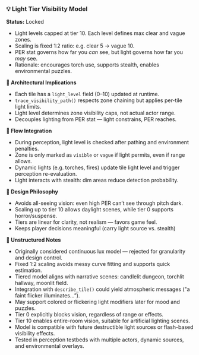 ### 💡 Light Tier Visibility Model

**Status:** Locked

* Light levels capped at tier 10. Each level defines max clear and vague zones.
* Scaling is fixed 1:2 ratio: e.g. clear 5 → vague 10.
* PER stat governs how far you *can* see, but light governs how far you *may* see.
* Rationale: encourages torch use, supports stealth, enables environmental puzzles.

**📐 Architectural Implications**

* Each tile has a `light_level` field (0–10) updated at runtime.
* `trace_visibility_path()` respects zone chaining but applies per-tile light limits.
* Light level determines zone visibility caps, not actual actor range.
* Decouples lighting from PER stat — light constrains, PER reaches.

**🔄 Flow Integration**

* During perception, light level is checked after pathing and environment penalties.
* Zone is only marked as `visible` or `vague` if light permits, even if range allows.
* Dynamic lights (e.g. torches, fires) update tile light level and trigger perception re-evaluation.
* Light interacts with stealth: dim areas reduce detection probability.

**🧠 Design Philosophy**

* Avoids all-seeing vision: even high PER can’t see through pitch dark.
* Scaling up to tier 10 allows daylight scenes, while tier 0 supports horror/suspense.
* Tiers are linear for clarity, not realism — favors game feel.
* Keeps player decisions meaningful (carry light source vs. stealth)

**📝 Unstructured Notes**

* Originally considered continuous lux model — rejected for granularity and design control.
* Fixed 1:2 scaling avoids messy curve fitting and supports quick estimation.
* Tiered model aligns with narrative scenes: candlelit dungeon, torchlit hallway, moonlit field.
* Integration with `describe_tile()` could yield atmospheric messages ("a faint flicker illuminates...”).
* May support colored or flickering light modifiers later for mood and puzzles.
* Tier 0 explicitly blocks vision, regardless of range or effects.
* Tier 10 enables entire-room vision, suitable for artificial lighting scenes.
* Model is compatible with future destructible light sources or flash-based visibility effects.
* Tested in perception testbeds with multiple actors, dynamic sources, and environmental overlays.
